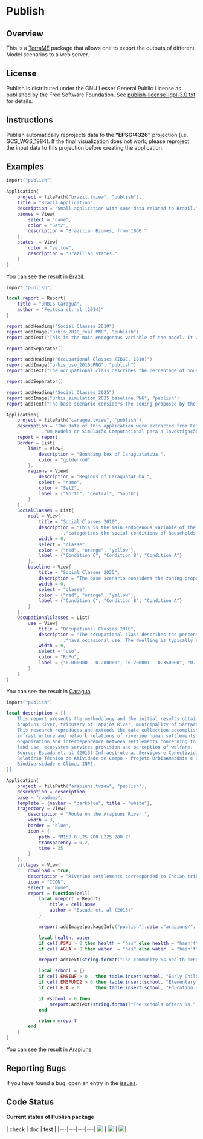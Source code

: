# Publish
## Overview
This is a [TerraME](http://terrame.org) package that allows one to export the outputs of different Model scenarios to a web server.

## License
Publish is distributed under the GNU Lesser General Public License as published by the Free Software Foundation. See [publish-license-lgpl-3.0.txt](https://github.com/pedro-andrade-inpe/publish/blob/master/license.txt) for details.

## Instructions
Publish automatically reprojects data to the <b>“EPSG:4326”</b> projection (i.e. GCS_WGS_1984). If the final visualization does not work, please reproject the input data to this projection before creating the application.

## Examples
```lua
import("publish")

Application{
    project = filePath("brazil.tview", "publish"),
    title = "Brazil Application",
    description = "Small application with some data related to Brazil.",
    biomes = View{
        select = "name",
        color = "Set2",
        description = "Brazilian Biomes, from IBGE."
    },
    states  = View{
        color = "yellow",
        description = "Brazilian states."
    }
}
```
You can see the result in [Brazil](https://ghcdn.rawgit.org//TerraME/publish/master/examples/brazilWebMap/index.html).

```lua
import("publish")

local report = Report{
    title = "URBIS-Caraguá",
    author = "Feitosa et. al (2014)"
}

report:addHeading("Social Classes 2010")
report:addImage("urbis_2010_real.PNG", "publish")
report:addText("This is the main endogenous variable of the model. It was obtained from a classification that categorizes the social conditions of households in Caraguatatuba on \"condition A\" (best), \"B\" or \"C\". This classification was carried out through satellite imagery interpretation and a cluster analysis (k-means method) on a set of indicators build from census data of income, education, dependency ratio, householder gender, and occupation condition of households. More details on this classification were presented in Feitosa et al. (2012) Vulnerabilidade e Modelos de Simulação como Estratégias Mediadoras: contribuição ao debate das mudanças climáticas e ambientais.")

report:addSeparator()

report:addHeading("Occupational Classes (IBGE, 2010)")
report:addImage("urbis_uso_2010.PNG", "publish")
report:addText("The occupational class describes the percentage of houses and apartments inside such areas that have occasional use. The dwelling is typically used in summer vacations and holidays.")

report:addSeparator()

report:addHeading("Social Classes 2025")
report:addImage("urbis_simulation_2025_baseline.PNG", "publish")
report:addText("The base scenario considers the zoning proposed by the new master plan of Caraguatatuba. This scenario shows how the new master plan consolidates existing patterns and trends, not being able to force significant changes in relation to the risk distribution observed in 2010.")

Application{
    project = filePath("caragua.tview", "publish"),
    description = "The data of this application were extracted from Feitosa et. al (2014) URBIS-Caraguá: "
            .."Um Modelo de Simulação Computacional para a Investigação de Dinâmicas de Ocupação Urbana em Caraguatatuba, SP.",
    report = report,
    Border = List{
        limit = View{
            description = "Bounding box of Caraguatatuba.",
            color = "goldenrod"
        },
        regions = View{
            description = "Regions of Caraguatatuba.",
            select = "name",
            color = "Set2",
            label = {"North", "Central", "South"}
        }
    },
    SocialClasses = List{
        real = View{
            title = "Social Classes 2010",
            description = "This is the main endogenous variable of the model. It was obtained from a classification that "
                    .."categorizes the social conditions of households in Caraguatatuba on 'condition A' (best), 'B' or 'C''.",
            width = 0,
            select = "classe",
            color = {"red", "orange", "yellow"},
            label = {"Condition C", "Condition B", "Condition A"}
        },
        baseline = View{
            title = "Social Classes 2025",
            description = "The base scenario considers the zoning proposed by the new master plan of Caraguatatuba.",
            width = 0,
            select = "classe",
            color = {"red", "orange", "yellow"},
            label = {"Condition C", "Condition B", "Condition A"}
        }
    },
    OccupationalClasses = List{
        use = View{
            title = "Occupational Classes 2010",
            description = "The occupational class describes the percentage of houses and apartments inside such areas that "
                    .."have occasional use. The dwelling is typically used in summer vacations and holidays.",
            width = 0,
            select = "uso",
            color = "RdPu",
            label = {"0.000000 - 0.200000", "0.200001 - 0.350000", "0.350001 - 0.500000", "0.500001 - 0.700000", "0.700001 - 0.930000"}
        }
    }
}
```
You can see the result in [Caragua](https://ghcdn.rawgit.org//TerraME/publish/master/examples/caraguaWebMap/index.html).

```lua
import("publish")

local description = [[
    This report presents the methodology and the initial results obtained at the fieldwork along riverine settlements at
    Arapiuns River, tributary of Tapajós River, municipality of Santarém, Pará state, from June 4 th to 15 th , 2012.
    This research reproduces and extends the data collection accomplished for Tapajós communities in 2009, regarding the
    infrastructure and network relations of riverine human settlements. The main objective was to characterize the
    organization and interdependence between settlements concerning to:infrastructure, health and education services,
    land use, ecosystem services provision and perception of welfare.
    Source: Escada et. al (2013) Infraestrutura, Serviços e Conectividade das Comunidades Ribeirinhas do Arapiuns, PA.
    Relatório Técnico de Atividade de Campo - Projeto UrbisAmazônia e Projeto Cenários para a Amazônia: Uso da terra,
    Biodiversidade e Clima, INPE.
]]

Application{
    project = filePath("arapiuns.tview", "publish"),
    description = description,
    base = "roadmap",
    template = {navbar = "darkblue", title = "white"},
    trajectory = View{
        description = "Route on the Arapiuns River.",
        width = 3,
        border = "blue",
        icon = {
            path = "M150 0 L75 200 L225 200 Z",
            transparency = 0.2,
            time = 35
        }
    },
    villages = View{
        download = true,
        description = "Riverine settlements corresponded to Indian tribes, villages, and communities that are inserted into public lands.",
        icon = "ICON",
        select = "Nome",
        report = function(cell)
            local mreport = Report{
                title = cell.Nome,
                author = "Escada et. al (2013)"
            }

            mreport:addImage(packageInfo("publish").data.."arapiuns/"..cell.Nome..".jpg")

            local health, water
            if cell.PSAU > 0 then health = "has" else health = "hasn't" end
            if cell.AGUA > 0 then water  = "has" else water  = "hasn't" end

            mreport:addText(string.format("The community %s health center and %s access to water.", health, water))

            local school = {}
            if cell.ENSINF > 0   then table.insert(school, "Early Childhood Education")     end
            if cell.ENSFUND2 > 0 then table.insert(school, "Elementary School")             end
            if cell.EJA > 0      then table.insert(school, "Education of Young and Adults") end

            if #school > 0 then
                mreport:addText(string.format("The schools offers %s.", table.concat(school, ", ")))
            end

            return mreport
        end
    }
}
```
You can see the result in [Arapiuns](https://ghcdn.rawgit.org//TerraME/publish/master/examples/arapiunsWebMap/index.html).

## Reporting Bugs
If you have found a bug, open an entry in the [issues](https://github.com/TerraME/publish/issues).

## Code Status
<b> Current status of Publish package </b>

| check | doc | test |
|---|---|---|---|
[<img src="http://www.dpi.inpe.br/jenkins/buildStatus/icon?job=terrame-ci-publish-code-analysis-linux-ubuntu-14.04">](http://www.dpi.inpe.br/jenkins/job/terrame-ci-publish-code-analysis-linux-ubuntu-14.04/lastBuild/consoleFull) | [<img src="http://www.dpi.inpe.br/jenkins/buildStatus/icon?job=terrame-ci-publish-doc-linux-ubuntu-14.04">](http://www.dpi.inpe.br/jenkins/job/terrame-ci-publish-doc-linux-ubuntu-14.04/lastBuild/consoleFull) | [<img src="http://www.dpi.inpe.br/jenkins/buildStatus/icon?job=terrame-ci-publish-unittest-linux-ubuntu-14.04">](http://www.dpi.inpe.br/jenkins/job/terrame-ci-publish-unittest-linux-ubuntu-14.04/lastBuild/consoleFull)|
